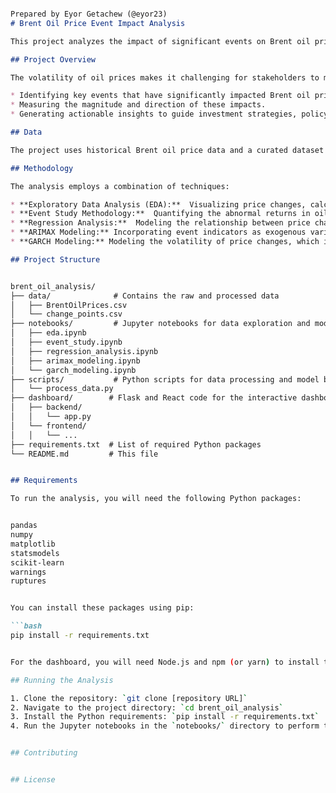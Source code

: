 ```markdown

Prepared by Eyor Getachew (@eyor23)
# Brent Oil Price Event Impact Analysis

This project analyzes the impact of significant events on Brent oil price changes over the past decade. It uses time series analysis, econometric modeling, and statistical techniques to identify key events, quantify their effects on price fluctuations, and provide data-driven insights for investors, policymakers, and energy companies.

## Project Overview

The volatility of oil prices makes it challenging for stakeholders to make informed decisions. This project aims to provide clarity by:

* Identifying key events that have significantly impacted Brent oil prices.
* Measuring the magnitude and direction of these impacts.
* Generating actionable insights to guide investment strategies, policy development, and operational planning.

## Data

The project uses historical Brent oil price data and a curated dataset of significant events (geopolitical events, economic events, OPEC decisions, supply disruptions, etc.) over the past decade.

## Methodology

The analysis employs a combination of techniques:

* **Exploratory Data Analysis (EDA):**  Visualizing price changes, calculating descriptive statistics, and examining autocorrelation and volatility.
* **Event Study Methodology:**  Quantifying the abnormal returns in oil prices around specific event dates.
* **Regression Analysis:**  Modeling the relationship between price changes and event indicators.
* **ARIMAX Modeling:** Incorporating event indicators as exogenous variables in ARIMA models to account for both autocorrelation and event impacts.
* **GARCH Modeling:** Modeling the volatility of price changes, which is crucial for oil price analysis.

## Project Structure


brent_oil_analysis/
├── data/              # Contains the raw and processed data
│   ├── BrentOilPrices.csv
│   └── change_points.csv
├── notebooks/         # Jupyter notebooks for data exploration and modeling
│   ├── eda.ipynb
│   ├── event_study.ipynb
│   ├── regression_analysis.ipynb
│   ├── arimax_modeling.ipynb
│   └── garch_modeling.ipynb
├── scripts/           # Python scripts for data processing and model building (if any)
│   └── process_data.py
├── dashboard/        # Flask and React code for the interactive dashboard
│   ├── backend/
│   │   └── app.py
│   └── frontend/
│   │   └── ...
├── requirements.txt  # List of required Python packages
└── README.md         # This file


## Requirements

To run the analysis, you will need the following Python packages:


pandas
numpy
matplotlib
statsmodels
scikit-learn
warnings
ruptures


You can install these packages using pip:

```bash
pip install -r requirements.txt


For the dashboard, you will need Node.js and npm (or yarn) to install the React dependencies.

## Running the Analysis

1. Clone the repository: `git clone [repository URL]`
2. Navigate to the project directory: `cd brent_oil_analysis`
3. Install the Python requirements: `pip install -r requirements.txt`
4. Run the Jupyter notebooks in the `notebooks/` directory to perform the analysis.


## Contributing


## License


```

